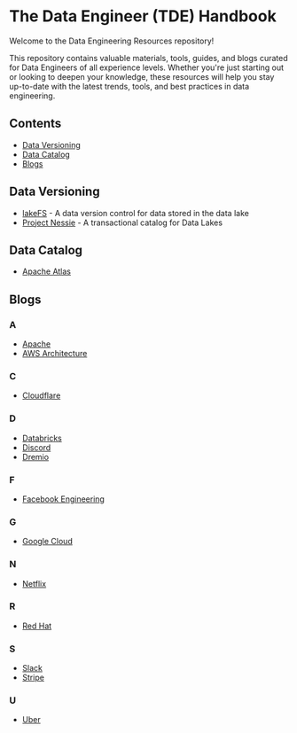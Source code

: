 # The Data Engineer (TDE) Handbook

Welcome to the Data Engineering Resources repository!

This repository contains valuable materials, tools, guides, and blogs curated for Data Engineers of all experience levels. Whether you're just starting out or looking to deepen your knowledge, these resources will help you stay up-to-date with the latest trends, tools, and best practices in data engineering.

## Contents

- [Data Versioning](#Data-Versioning)
- [Data Catalog](#Data-Catalog)
- [Blogs](#Blogs)

## Data Versioning

- [lakeFS](https://github.com/treeverse/lakeFS) - A data version control for data stored in the data lake
- [Project Nessie](https://github.com/projectnessie/nessie)  - A transactional catalog for Data Lakes

## Data Catalog

- [Apache Atlas](https://atlas.apache.org/)
  
## Blogs

### A
- [Apache](https://news.apache.org/)
- [AWS Architecture](https://aws.amazon.com/blogs/architecture/)

### C

- [Cloudflare](https://blog.cloudflare.com/)

### D

- [Databricks](https://www.databricks.com/blog/)
- [Discord](https://discord.com/category/engineering)
- [Dremio](https://www.dremio.com/blog/)

### F

- [Facebook Engineering](https://engineering.fb.com/)

### G

- [Google Cloud](https://cloud.google.com/blog/)

###  N

- [Netflix](https://netflixtechblog.com/)

###  R

- [Red Hat](https://www.redhat.com/en/blog)

### S

- [Slack](https://slack.engineering/)
- [Stripe](https://stripe.com/blog/engineering)

### U

- [Uber](https://www.uber.com/en-BH/blog/engineering/)
